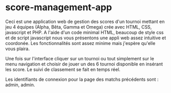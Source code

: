 # score-management-app
Ceci est une application web de gestion des scores d'un tournoi mettant en jeu 4 équipes (Alpha, Bêta, Gamma et Omega) crée avec HTML, CSS, javascript et PHP.
A l'aide d'un code minimal HTML, beaucoup de style css et de script javascript nous vous présentons une appli web assez intuitive et coordonée.
Les fonctionnalités sont assez minime mais j'espère qu'elle vous plaira.


Une fois sur l'interface cliquer sur un tournoi ou tout simplement sur le menu navigation  et choisir de jouer un des 6 tournoi disponible en insérant les score.
Le suivi de classement se fait en temps réel.

Les identifiants de connexion pour la page des matchs précédents sont : admin, admin.